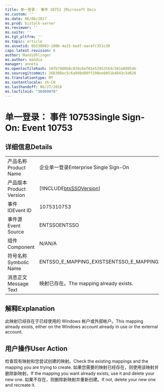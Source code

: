 ```yaml
---
title: 单一登录： 事件 10753 |Microsoft Docs
ms.custom: ''
ms.date: 06/08/2017
ms.prod: biztalk-server
ms.reviewer: ''
ms.suite: ''
ms.tgt_pltfrm: ''
ms.topic: article
ms.assetid: 6b538083-180b-4a15-bedf-aac4fc351c30
caps.latest.revision: 6
author: MandiOhlinger
ms.author: mandia
manager: anneta
ms.openlocfilehash: 10fb7980b8c039c6ef02e52952564c581e88054b
ms.sourcegitcommit: 266308ec5c6a9d8d80ff298ee6051b4843c5d626
ms.translationtype: MT
ms.contentlocale: zh-CN
ms.lasthandoff: 06/27/2018
ms.locfileid: "36969078"
---
```

# <a name="single-sign-on-event-10753"></a><span data-ttu-id="1d7d7-102">单一登录： 事件 10753</span><span class="sxs-lookup"><span data-stu-id="1d7d7-102">Single Sign-On: Event 10753</span></span>
## <a name="details"></a><span data-ttu-id="1d7d7-103">详细信息</span><span class="sxs-lookup"><span data-stu-id="1d7d7-103">Details</span></span>  
  
|                 |                                                            |
|-----------------|------------------------------------------------------------|
|  <span data-ttu-id="1d7d7-104">产品名称</span><span class="sxs-lookup"><span data-stu-id="1d7d7-104">Product Name</span></span>   |                 <span data-ttu-id="1d7d7-105">企业单一登录</span><span class="sxs-lookup"><span data-stu-id="1d7d7-105">Enterprise Single Sign-On</span></span>                  |
| <span data-ttu-id="1d7d7-106">产品版本</span><span class="sxs-lookup"><span data-stu-id="1d7d7-106">Product Version</span></span> | [!INCLUDE[btsSSOVersion](../includes/btsssoversion-md.md)] |
|    <span data-ttu-id="1d7d7-107">事件 ID</span><span class="sxs-lookup"><span data-stu-id="1d7d7-107">Event ID</span></span>     |                           <span data-ttu-id="1d7d7-108">10753</span><span class="sxs-lookup"><span data-stu-id="1d7d7-108">10753</span></span>                            |
|  <span data-ttu-id="1d7d7-109">事件源</span><span class="sxs-lookup"><span data-stu-id="1d7d7-109">Event Source</span></span>   |                           <span data-ttu-id="1d7d7-110">ENTSSO</span><span class="sxs-lookup"><span data-stu-id="1d7d7-110">ENTSSO</span></span>                           |
|    <span data-ttu-id="1d7d7-111">组件</span><span class="sxs-lookup"><span data-stu-id="1d7d7-111">Component</span></span>    |                            <span data-ttu-id="1d7d7-112">N/A</span><span class="sxs-lookup"><span data-stu-id="1d7d7-112">N/A</span></span>                             |
|  <span data-ttu-id="1d7d7-113">符号名称</span><span class="sxs-lookup"><span data-stu-id="1d7d7-113">Symbolic Name</span></span>  |                  <span data-ttu-id="1d7d7-114">ENTSSO_E_MAPPING_EXISTS</span><span class="sxs-lookup"><span data-stu-id="1d7d7-114">ENTSSO_E_MAPPING_EXISTS</span></span>                   |
|  <span data-ttu-id="1d7d7-115">消息正文</span><span class="sxs-lookup"><span data-stu-id="1d7d7-115">Message Text</span></span>   |                <span data-ttu-id="1d7d7-116">映射已存在。</span><span class="sxs-lookup"><span data-stu-id="1d7d7-116">The mapping already exists.</span></span>                 |
  
## <a name="explanation"></a><span data-ttu-id="1d7d7-117">解释</span><span class="sxs-lookup"><span data-stu-id="1d7d7-117">Explanation</span></span>  
 <span data-ttu-id="1d7d7-118">此映射已经存在于已经使用的 Windows 帐户或外部帐户。</span><span class="sxs-lookup"><span data-stu-id="1d7d7-118">This mapping already exists, either on the Windows account already in use or the external account.</span></span>  
  
## <a name="user-action"></a><span data-ttu-id="1d7d7-119">用户操作</span><span class="sxs-lookup"><span data-stu-id="1d7d7-119">User Action</span></span>  
 <span data-ttu-id="1d7d7-120">检查现有映射和您尝试创建的映射。</span><span class="sxs-lookup"><span data-stu-id="1d7d7-120">Check the existing mappings and the mapping you are trying to create.</span></span> <span data-ttu-id="1d7d7-121">如果您需要的映射已经存在，则使用该映射并删除新映射。</span><span class="sxs-lookup"><span data-stu-id="1d7d7-121">If the mapping you want already exists, use it and delete your new one.</span></span> <span data-ttu-id="1d7d7-122">如果不存在，则删除新映射并重新创建。</span><span class="sxs-lookup"><span data-stu-id="1d7d7-122">If not, delete your new one and recreate it.</span></span>
